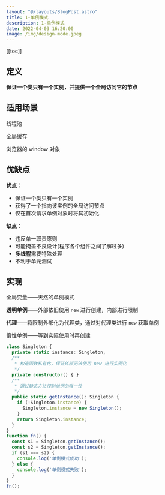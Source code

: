 ```yaml
---
layout: "@/layouts/BlogPost.astro"
title: 1-单例模式
description: 1-单例模式
date: 2022-04-03 16:20:00
image: /img/design-mode.jpeg
---
```


[[toc]]

## 定义

**保证一个类只有一个实例，并提供一个全局访问它的节点**

## 适用场景

线程池

全局缓存

浏览器的 window 对象

## 优缺点

**优点：**
- 保证一个类只有一个实例
- 获得了一个指向该实例的全局访问节点
- 仅在首次请求单例对象时将其初始化

**缺点：**
- 违反单一职责原则
- 可能掩盖不良设计(程序各个组件之间了解过多)
- **多线程**需要特殊处理
- 不利于单元测试

## 实现

全局变量——天然的单例模式

**透明单例**——外部依旧使用 `new` 进行创建，内部进行限制

**代理**——将限制外部化为代理类，通过对代理类进行 `new` 获取单例

惰性单例——等到实际使用时再创建

```ts
class Singleton {
  private static instance: Singleton;
  /**
   * 构造函数私有化，保证外部无法使用 new 进行实例化
   */
  private constructor() { }
  /**
   * 通过静态方法控制单例的唯一性
   */
  public static getInstance(): Singleton {
    if (!Singleton.instance) {
      Singleton.instance = new Singleton();
    }
    return Singleton.instance;
  }
}
function fn() {
  const s1 = Singleton.getInstance();
  const s2 = Singleton.getInstance();
  if (s1 === s2) {
    console.log('单例模式成功');
  } else {
    console.log('单例模式失败');
  }
}
fn();
```